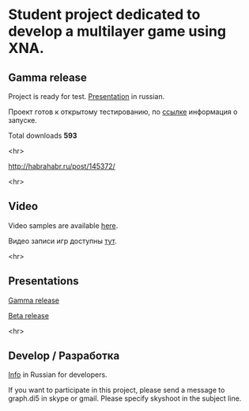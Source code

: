 # Student project dedicated to develop a multilayer game using XNA. #

## Gamma release ##
Project is ready for test.
[Presentation](http://code.google.com/p/sky-shoot/downloads/detail?name=SkyShoot_summer_school.pdf) in russian.

Проект готов к открытому тестированию, по [ссылке](How2InstallRus.md) информация о запуске.

Total downloads **593**
<a href='Hidden comment: 
12(alpha)+(from beta)+download count of the last version
'></a>



&lt;hr&gt;


http://habrahabr.ru/post/145372/


&lt;hr&gt;



## Video ##
Video samples are available [here](Videos.md).

Видео записи игр доступны [тут](Videos.md).


&lt;hr&gt;



## Presentations ##
[Gamma release](http://code.google.com/p/sky-shoot/downloads/detail?name=SkyShoot_summer_school.pdf)

[Beta release](http://code.google.com/p/sky-shoot/downloads/detail?name=skyshoot_presentation_beta.pdf)


&lt;hr&gt;



## Develop / Разработка ##
[Info](http://code.google.com/p/sky-shoot/wiki/RusInfo) in Russian for developers.

If you want to participate in this project, please send a message to graph.di5 in skype or gmail. Please specify skyshoot in the subject line.
